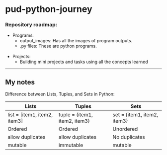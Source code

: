 # pud-python-journey

### Repository roadmap:
* Programs:
  * output_images: Has all the images of program outputs.
  * .py files: These are python programs.
  </br></br>
* Projects:
  * Building mini projects and tasks using all the concepts learned 
---

## My notes 

Difference between Lists, Tuples, and Sets in Python:

| Lists                        | Tuples                        | Sets                        |
|------------------------------|-------------------------------|-----------------------------|
| list = [item1, item2, item3] | tuple = (item1, item2, item3) | set = {item1, item2, item3} |
| Ordered                      | Ordered                       | Unordered                   |
| allow duplicates             | allow duplicates              | No duplicates               |
| mutable                      | immutable                     | mutable                     |
